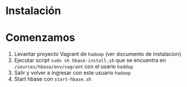 # Instalación



# Comenzamos

1.  Levantar proyecto Vagrant de ```hadoop``` (ver documento de instalacion)
2.  Ejecutar script ```sudo sh hbase-install.sh``` que se encuentra en ```/sources/hbase/env/vagrant``` con el usario ```haddop```
3.  Salir y volver a ingresar con este usuario ```hadoop```
4.  Start hbase con ```start-hbase.sh```



